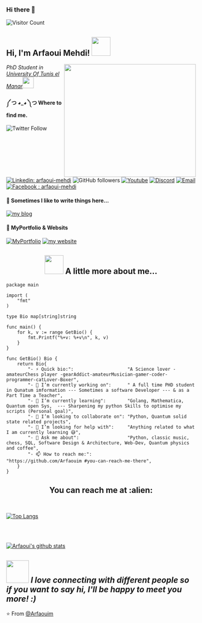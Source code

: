 

### Hi there 👋

![Visitor Count](https://profile-counter.glitch.me/{Arfaouim}/count.svg)


<h2> Hi, I'm Arfaoui Mehdi! <img src="https://media.giphy.com/media/mGcNjsfWAjY5AEZNw6/giphy.gif" width="50"></h2>
<img align='right' src="https://media.giphy.com/media/8Lc5xmvzRhlLy/giphy.gif" width="350" height="300">
<p><em>PhD Student in <a href="http://www.fst.rnu.tn">University Of Tunis el Manar</a><img src="https://media.giphy.com/media/fYSnHlufseco8Fh93Z/giphy.gif" width="30" ></br>
</em></p>

<p align='right'>
	
<h4> ༼ つ ◕_◕ ༽つ Where to find me.</h4>

![Twitter Follow](https://img.shields.io/twitter/url?style=social&url=https%3A%2F%2Ftwitter.com%2FArfaoui_Mehdi2)  [![Linkedin: arfaoui-mehdi](https://img.shields.io/badge/-Linkedin-blue?style=flat-square&logo=Linkedin&logoColor=white&link=https://www.linkedin.com/in/arfaoui-mehdi/)](https://www.linkedin.com/in/arfaoui-mehdi/)  ![GitHub followers](https://img.shields.io/github/followers/Arfaouim?style=social)  [![Youtube](https://img.shields.io/badge/-Youtube-red?style=flat-square&logo=Youtube&logoColor=white&link=https://www.linkedin.com/in/arfaoui-mehdi/)](https://www.youtube.com/channel/UCuYXHOQap7JJjtMnAuiyVeA)   [![Discord](https://img.shields.io/badge/Discord-7289DA?style=for-the-badge&logo=discord&logoColor=white)](https://discord.gg/RxZ5kEe)   <a href="mailto:arfaouimehdi20@yahoo.fr"><img alt="Email" src="https://img.shields.io/badge/Email-arfaouimehdi20@yahoo.fr-purple?style=flat-square&logo=Yahoo!&logoColor=white"></a>  [![Facebook : arfaoui-mehdi](https://img.shields.io/badge/-Facebook-darkblue?style=flat-square&logo=Facebook&logoColor=white&link=https://www.facebook.com/MeHdi.ArFoUi.37)](https://www.facebook.com/MeHdi.ArFoUi.37)
</p>
<p align='right'>
	
<h4>💬 Sometimes I like to write things here...</h4>

[![my blog](https://img.shields.io/badge/Blogger-FF5722?style=for-the-badge&logo=blogger&logoColor=white)](https://arfaouim-quantumland.blogspot.com/) 
</p>
<p align='right'>
	
<h4> 🤵 MyPortfolio & Websits</h4>

[![MyPortfolio](https://img.shields.io/badge/MyPortfolio-FF2222?style=for-the-badge&logo=ifood&logoColor=white)](http://arfaoui.pythonanywhere.com/)  [![my website](https://img.shields.io/badge/-quantumland-61DAFB?logo=react&logoColor=white&logoWidth=30)](https://quantumland.000webhostapp.com/) 

</p>

<h2 align="center"><img src="https://media.giphy.com/media/VgCDAzcKvsR6OM0uWg/giphy.gif" width="50"> A little more about me...</h2>

```golang
package main

import (
	"fmt"
)

type Bio map[string]string

func main() {
	for k, v := range GetBio() {
		fmt.Printf("%+v: %+v\n", k, v)
	}
}

func GetBio() Bio {
	return Bio{
		"- ⚡ Quick bio:":                    "A Science lover -amateurChess player -gearAddict-amateurMusician-gamer-coder-programmer-catLover-Boxer",
		"- 🔭 I’m currently working on":      " A full time PHD student in Qunatum imformation --- Sometimes a software Developer --- & as a Part Time a Teacher",
		"- 🌱 I’m currently learning":        "Golang, Mathematica, Quantum open Sys,  --- Sharpening my python Skills to optimise my scripts (Personal goal)",
		"- 👯 I’m looking to collaborate on": "Python, Quantum solid state related projects",
		"- 🤔 I’m looking for help with":     "Anything related to what I am currently learning 😅",
		"- 💬 Ask me about":                  "Python, classic music, chess, SQL, Software Design & Architecture, Web-Dev, Quantum physics and coffee",
		"- 📫 How to reach me:":              "https://github.com/Arfaouim #you-can-reach-me-there",
	}
}
```
<h2 align="center">You can reach me at :alien:</h2>

<br/>

[![Top Langs](https://github-readme-stats.vercel.app/api/top-langs/?username=Arfaouim&layout=compact)](https://github.com/anuraghazra/github-readme-stats)

<br><br>

[![Arfaoui's github stats](https://github-readme-stats.vercel.app/api?username=Arfaouim&show_icons=true&theme=merko&hide=["contribs","issues"])](https://github.com/Arfaouim)

<img src="https://media.giphy.com/media/LnQjpWaON8nhr21vNW/giphy.gif" width="60"> <em><b>I love connecting with different people</b> so if you want to say <b>hi, I'll be happy to meet you more!</b> :)</em>
---

⭐️ From [@Arfaouim](https://github.com/Arfaouim) 

<!--
**Arfaouim/Arfaouim** is a ✨ _special_ ✨ repository because its `README.md` (this file) appears on your GitHub profile.
 
